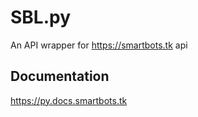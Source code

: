 # SBL.py
An API wrapper for https://smartbots.tk api

## Documentation
https://py.docs.smartbots.tk
